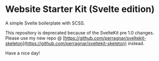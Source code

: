 # Website Starter Kit (Svelte edition)

A simple Svelte boilerplate with SCSS.

This repository is deprecated because of the SvelteKit pre 1.0 changes.
Please use my new repo @ [https://github.com/perragnar/sveltekit-skeleton](https://github.com/perragnar/sveltekit-skeleton) instead.

Have a nice day!

